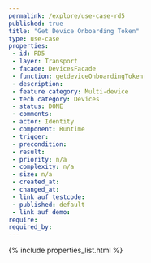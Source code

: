 ```yaml
---
permalink: /explore/use-case-rd5
published: true
title: "Get Device Onboarding Token"
type: use-case
properties:
 - id: RD5
 - layer: Transport
 - facade: DevicesFacade
 - function: getdeviceOnboardingToken
 - description: 
 - feature category: Multi-device
 - tech category: Devices
 - status: DONE
 - comments: 
 - actor: Identity
 - component: Runtime
 - trigger: 
 - precondition: 
 - result: 
 - priority: n/a
 - complexity: n/a
 - size: n/a
 - created_at: 
 - changed_at: 
 - link auf testcode: 
 - published: default
 - link auf demo: 
require:
required_by:
---
```

{% include properties_list.html %}
